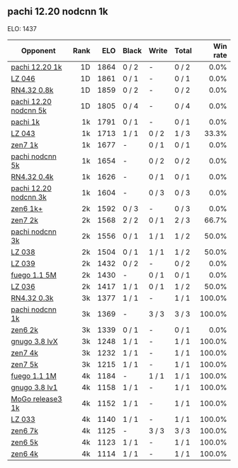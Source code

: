 ## pachi 12.20 nodcnn 1k ##

ELO: 1437

Opponent | Rank | ELO | Black | Write | Total | Win rate
---------|-----:|----:|-------|-------|-------|-------:
[pachi 12.20 1k](pachi%2012.20%201k.md) | 1D | 1864 | 0 / 2 | - | 0 / 2 | 0.0%
[LZ 046](LZ%20046.md) | 1D | 1861 | 0 / 1 | - | 0 / 1 | 0.0%
[RN4.32 0.8k](RN4.32%200.8k.md) | 1D | 1859 | 0 / 2 | - | 0 / 2 | 0.0%
[pachi 12.20 nodcnn 5k](pachi%2012.20%20nodcnn%205k.md) | 1D | 1805 | 0 / 4 | - | 0 / 4 | 0.0%
[pachi 1k](pachi%201k.md) | 1k | 1791 | 0 / 1 | - | 0 / 1 | 0.0%
[LZ 043](LZ%20043.md) | 1k | 1713 | 1 / 1 | 0 / 2 | 1 / 3 | 33.3%
[zen7 1k](zen7%201k.md) | 1k | 1677 | - | 0 / 1 | 0 / 1 | 0.0%
[pachi nodcnn 5k](pachi%20nodcnn%205k.md) | 1k | 1654 | - | 0 / 2 | 0 / 2 | 0.0%
[RN4.32 0.4k](RN4.32%200.4k.md) | 1k | 1626 | - | 0 / 1 | 0 / 1 | 0.0%
[pachi 12.20 nodcnn 3k](pachi%2012.20%20nodcnn%203k.md) | 1k | 1604 | - | 0 / 3 | 0 / 3 | 0.0%
[zen6 1k+](zen6%201k+.md) | 2k | 1592 | 0 / 3 | - | 0 / 3 | 0.0%
[zen7 2k](zen7%202k.md) | 2k | 1568 | 2 / 2 | 0 / 1 | 2 / 3 | 66.7%
[pachi nodcnn 3k](pachi%20nodcnn%203k.md) | 2k | 1556 | 0 / 1 | 1 / 1 | 1 / 2 | 50.0%
[LZ 038](LZ%20038.md) | 2k | 1504 | 0 / 1 | 1 / 1 | 1 / 2 | 50.0%
[LZ 039](LZ%20039.md) | 2k | 1432 | 0 / 2 | - | 0 / 2 | 0.0%
[fuego 1.1 5M](fuego%201.1%205M.md) | 2k | 1430 | - | 0 / 1 | 0 / 1 | 0.0%
[LZ 036](LZ%20036.md) | 2k | 1417 | 1 / 1 | 0 / 1 | 1 / 2 | 50.0%
[RN4.32 0.3k](RN4.32%200.3k.md) | 3k | 1377 | 1 / 1 | - | 1 / 1 | 100.0%
[pachi nodcnn 1k](pachi%20nodcnn%201k.md) | 3k | 1369 | - | 3 / 3 | 3 / 3 | 100.0%
[zen6 2k](zen6%202k.md) | 3k | 1339 | 0 / 1 | - | 0 / 1 | 0.0%
[gnugo 3.8 lvX](gnugo%203.8%20lvX.md) | 3k | 1248 | 1 / 1 | - | 1 / 1 | 100.0%
[zen7 4k](zen7%204k.md) | 3k | 1232 | 1 / 1 | - | 1 / 1 | 100.0%
[zen7 5k](zen7%205k.md) | 3k | 1215 | 1 / 1 | - | 1 / 1 | 100.0%
[fuego 1.1 1M](fuego%201.1%201M.md) | 4k | 1184 | - | 1 / 1 | 1 / 1 | 100.0%
[gnugo 3.8 lv1](gnugo%203.8%20lv1.md) | 4k | 1158 | 1 / 1 | - | 1 / 1 | 100.0%
[MoGo release3 1k](MoGo%20release3%201k.md) | 4k | 1152 | 1 / 1 | - | 1 / 1 | 100.0%
[LZ 033](LZ%20033.md) | 4k | 1140 | 1 / 1 | - | 1 / 1 | 100.0%
[zen6 7k](zen6%207k.md) | 4k | 1125 | - | 3 / 3 | 3 / 3 | 100.0%
[zen6 5k](zen6%205k.md) | 4k | 1123 | 1 / 1 | - | 1 / 1 | 100.0%
[zen6 4k](zen6%204k.md) | 4k | 1114 | 1 / 1 | - | 1 / 1 | 100.0%
